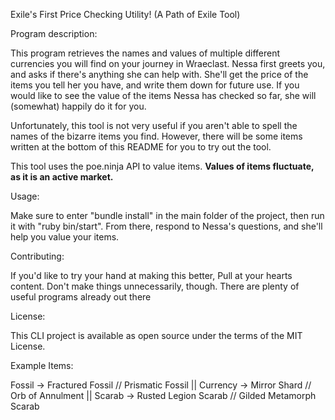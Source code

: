 Exile's First Price Checking Utility! (A Path of Exile Tool)

Program description:

This program retrieves the names and values of multiple different currencies you will find on your journey in Wraeclast. Nessa first greets you, and asks if there's anything she can help with. She'll get the price of the items you tell her you have, and write them down for future use. If you would like to see the value of the items Nessa has checked so far, she will (somewhat) happily do it for you.

Unfortunately, this tool is not very useful if you aren't able to spell the names of the bizarre items you find. However, there will be some items written at the bottom of this README for you to try out the tool.

This tool uses the poe.ninja API to value items. **Values of items fluctuate, as it is an active market.**

Usage:

Make sure to enter "bundle install" in the main folder of the project, then run it with "ruby bin/start". From there, respond to Nessa's questions, and she'll help you value your items.

Contributing:

If you'd like to try your hand at making this better, Pull at your hearts content. Don't make things unnecessarily, though. There are plenty of useful programs already out there

License:

This CLI project is available as open source under the terms of the MIT License.

Example Items:

Fossil -> Fractured Fossil // Prismatic Fossil ||
Currency -> Mirror Shard // Orb of Annulment ||
Scarab -> Rusted Legion Scarab // Gilded Metamorph Scarab